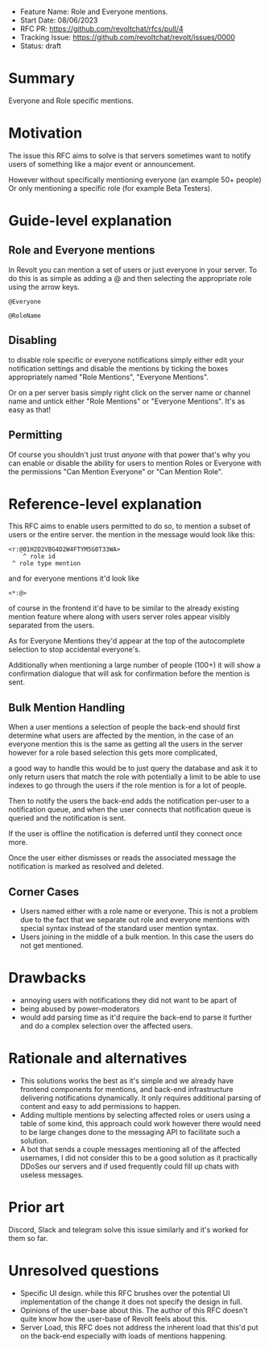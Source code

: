 - Feature Name: Role and Everyone mentions.
- Start Date: 08/06/2023
- RFC PR: https://github.com/revoltchat/rfcs/pull/4
- Tracking Issue: https://github.com/revoltchat/revolt/issues/0000
- Status: draft

# Summary

Everyone and Role specific mentions.

# Motivation

The issue this RFC aims to solve is that servers sometimes want to notify users of something like a major event or announcement. 

However without specifically mentioning everyone (an example 50+ people) Or only mentioning a specific role (for example Beta Testers).

# Guide-level explanation

## Role and Everyone mentions
In Revolt you can mention a set of users or just everyone in your server. To do this is as simple as adding a @ and then selecting the appropriate role using the arrow keys.
```
@Everyone
```
```
@RoleName
```
## Disabling
to disable role specific or everyone notifications simply either edit your notification settings and disable the mentions by ticking the boxes appropriately named "Role Mentions", "Everyone Mentions".

 Or on a per server basis simply right click on the server name or channel name and untick either "Role Mentions" or "Everyone Mentions". It's as easy as that!

## Permitting
Of course you shouldn't just trust *anyone* with that power that's why you can enable or disable the ability for users to mention Roles or Everyone with the permissions "Can Mention Everyone" or "Can Mention Role".


# Reference-level explanation

This RFC aims to enable users permitted to do so, to mention a subset of users or the entire server. the mention in the message would look like this:
```text
<r:@01H2D2VBG4D2W4FTYM5G0T33WA>
    ^ role id
 ^ role type mention
```
and for everyone mentions it'd look like
```text
<*:@>
```
of course in the frontend it'd have to be similar to the already existing mention feature where along with users server roles appear visibly separated from the users. 

As for Everyone Mentions they'd appear at the top of the autocomplete selection to stop accidental everyone's. 

Additionally when mentioning a large number of people (100+) it will show a confirmation dialogue that will ask for confirmation before the mention is sent. 

## Bulk Mention Handling

When a user mentions a selection of people the back-end should first determine what users are affected by the mention, in the case of an everyone mention this is the same as getting all the users in the server however for a role based selection this gets more complicated, 

a good way to handle this would be to just query the database and ask it to only return users that match the role with potentially a limit to be able to use indexes to go through the users if the role mention is for a lot of people.

Then to notify the users the back-end adds the notification per-user to a notification queue, and when the user connects that notification queue is queried and the notification is sent. 

If the user is offline the notification is deferred until they connect once more.

Once the user either dismisses or reads the associated message the notification is marked as resolved and deleted.

## Corner Cases
- Users named either with a role name or everyone. This is not a problem due to the fact that we separate out role and everyone mentions with special syntax instead of the standard user mention syntax.
- Users joining in the middle of a bulk mention. In this case the users do not get mentioned.
# Drawbacks

- annoying users with notifications they did not want to be apart of
- being abused by power-moderators
- would add parsing time as it'd require the back-end to parse it further and do a complex selection over the affected users.
# Rationale and alternatives

- This solutions works the best as it's simple and we already have frontend components for mentions, and back-end infrastructure delivering notifications dynamically. It only requires additional parsing of content and easy to add permissions to happen. 
- Adding multiple mentions by selecting affected roles or users using a table of some kind, this approach could work however there would need to be large changes done to the messaging API to facilitate such a solution.
- A bot that sends a couple messages mentioning all of the affected usernames, I did not consider this to be a good solution as it practically DDoSes our servers and if used frequently could fill up chats with useless messages.

# Prior art

Discord, Slack and telegram solve this issue similarly and it's worked for them so far.

# Unresolved questions

- Specific UI design. while this RFC brushes over the potential UI implementation of the change it does not specify the design in full.
- Opinions of the user-base about this. The author of this RFC doesn't quite know how the user-base of Revolt feels about this.
- Server Load, this RFC does not address the inherent load that this'd put on the back-end especially with loads of mentions happening.
